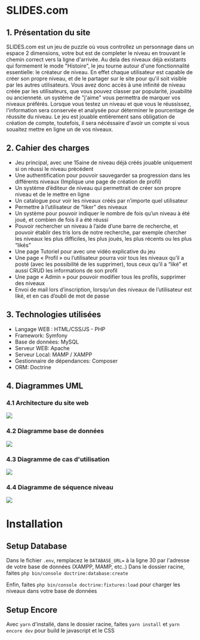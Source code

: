# SLIDES</span>.com

## 1. Présentation du site

SLIDES</span>.com est un jeu de puzzle où vous controllez un personnage dans un espace 2 dimensions, votre but est de completer le niveau en trouvant le chemin correct vers la ligne d'arrivée. Au dela des niveaux déjà existants qui formement le mode "Histoire", le jeu tourne autour d'une fonctionnalité essentielle: le créateur de niveau. En effet chaque utilisateur est capable de créer son propre niveau, et de le partager sur le site pour qu'il soit visible par les autres utilisateurs. Vous avez donc accès à une infinité de niveau créée par les utilisateurs, que vous pouvez classer par popularité, jouabilité ou ancienneté. un système de "j'aime" vous permettra de marquer vos niveaux préférés. Lorsque vous testez un niveau et que vous le réussissez, l'information sera conservée et analysée pour déterminer le pourcentage de réussite du niveau.
Le jeu est jouable entièrement sans obligation de création de compte, toutefois, il sera nécéssaire d'avoir un compte si vous souaitez mettre en ligne un de vos niveaux.

## 2. Cahier des charges

- Jeu principal, avec une 15aine de niveau déjà créés jouable uniquement si on réussi le niveau précédent
- Une authentification pour pouvoir sauvegarder sa progression dans les différents niveaux (Implique une page de création de profil)
- Un système d’éditeur de niveau qui permettrait de créer son propre niveau et de le mettre en ligne
- Un catalogue pour voir les niveaux créés par n’importe quel utilisateur
- Permettre à l’utilisateur de “liker” des niveaux
- Un système pour pouvoir indiquer le nombre de fois qu’un niveau à été joué, et combien de fois il a été réussi
- Pouvoir rechercher un niveau à l’aide d’une barre de recherche, et pouvoir établir des tris lors de notre recherche, par exemple chercher les niveaux les plus difficiles, les plus joués, les plus récents ou les plus “likés”
- Une page Tutoriel pour avec une vidéo explicative du jeu
- Une page « Profil » ou l’utilisateur pourra voir tous les niveaux qu’il a posté (avec les possibilité de les supprimer), tous ceux qu’il a “liké” et aussi CRUD les informations de son profil
- Une page « Admin » pour pouvoir modifier tous les profils, supprimer des niveaux
- Envoi de mail lors d’inscription, lorsqu’un des niveaux de l’utilisateur est liké, et en cas d’oubli de mot de passe

## 3. Technologies utilisées

- Langage WEB : HTML/CSS/JS - PHP
- Framework: Symfony
- Base de données: MySQL
- Serveur WEB: Apache
- Serveur Local: MAMP / XAMPP
- Gestionnaire de dépendances: Composer
- ORM: Doctrine

## 4. Diagrammes UML

### 4.1 Architecture du site web

![](https://imgur.com/2o1ZuLg.png)

### 4.2 Diagramme base de données

![](https://imgur.com/K9ipcKw.png)

### 4.3 Diagramme de cas d'utilisation

![](https://i.imgur.com/LelV53A.png)

### 4.4 Diagramme de séquence niveau

![](https://i.imgur.com/cGDYIcD.png)

# Installation

## Setup Database

Dans le fichier `.env`, remplacez le `DATABASE_URL=` à la ligne 30 par l'adresse de votre base de données (XAMPP, MAMP, etc..)
Dans le dossier racine, faites `php bin/console doctrine:database:create`

Enfin, faites `php bin/console doctrine:fixtures:load` pour charger les niveaux dans votre base de données

## Setup Encore

Avec `yarn` d'installé, dans le dossier racine, faites `yarn install` et `yarn encore dev` pour build le javascript et le CSS
